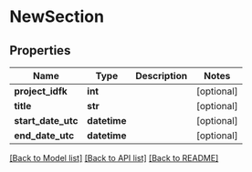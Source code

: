 # NewSection

## Properties
Name | Type | Description | Notes
------------ | ------------- | ------------- | -------------
**project_idfk** | **int** |  | [optional] 
**title** | **str** |  | [optional] 
**start_date_utc** | **datetime** |  | [optional] 
**end_date_utc** | **datetime** |  | [optional] 

[[Back to Model list]](../README.md#documentation-for-models) [[Back to API list]](../README.md#documentation-for-api-endpoints) [[Back to README]](../README.md)



